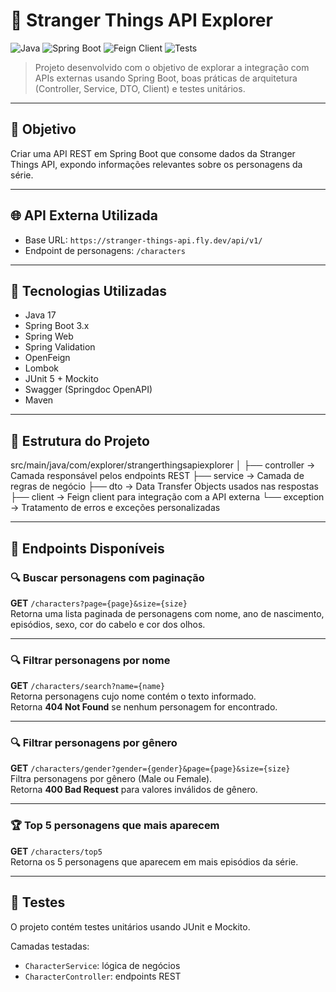 # 🚀 Stranger Things API Explorer

![Java](https://img.shields.io/badge/Java-17-blue)
![Spring Boot](https://img.shields.io/badge/Spring%20Boot-3.x-brightgreen)
![Feign Client](https://img.shields.io/badge/Feign-Client-orange)
![Tests](https://img.shields.io/badge/Tests-JUnit%20%26%20Mockito-green)

> Projeto desenvolvido com o objetivo de explorar a integração com APIs externas usando Spring Boot, boas práticas de arquitetura (Controller, Service, DTO, Client) e testes unitários.

---

## 🎯 Objetivo

Criar uma API REST em Spring Boot que consome dados da Stranger Things API, expondo informações relevantes sobre os personagens da série.

---

## 🌐 API Externa Utilizada

- Base URL: `https://stranger-things-api.fly.dev/api/v1/`
- Endpoint de personagens: `/characters`

---

## 🧱 Tecnologias Utilizadas

- Java 17
- Spring Boot 3.x
- Spring Web
- Spring Validation
- OpenFeign
- Lombok
- JUnit 5 + Mockito
- Swagger (Springdoc OpenAPI)
- Maven

---

## 📂 Estrutura do Projeto

src/main/java/com/explorer/strangerthingsapiexplorer
│
├── controller → Camada responsável pelos endpoints REST
├── service → Camada de regras de negócio
├── dto → Data Transfer Objects usados nas respostas
├── client → Feign client para integração com a API externa
└── exception → Tratamento de erros e exceções personalizadas

---

## 📌 Endpoints Disponíveis

### 🔍 Buscar personagens com paginação

**GET** `/characters?page={page}&size={size}`  
Retorna uma lista paginada de personagens com nome, ano de nascimento, episódios, sexo, cor do cabelo e cor dos olhos.

---

### 🔍 Filtrar personagens por nome

**GET** `/characters/search?name={name}`  
Retorna personagens cujo nome contém o texto informado.  
Retorna **404 Not Found** se nenhum personagem for encontrado.

---

### 🔍 Filtrar personagens por gênero

**GET** `/characters/gender?gender={gender}&page={page}&size={size}`  
Filtra personagens por gênero (Male ou Female).  
Retorna **400 Bad Request** para valores inválidos de gênero.

---

### 🏆 Top 5 personagens que mais aparecem

**GET** `/characters/top5`  
Retorna os 5 personagens que aparecem em mais episódios da série.

---

## 🧪 Testes

O projeto contém testes unitários usando JUnit e Mockito.

Camadas testadas:

- `CharacterService`: lógica de negócios
- `CharacterController`: endpoints REST
